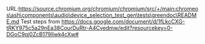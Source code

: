 URL:https://source.chromium.org/chromium/chromium/src/+/main:chromeos\ash\components\audio\device_selection_test_gen\tests\greendoc\README.md
Test steps from
https://docs.google.com/document/d/1fLkcCXG-tRKY975c5a29nEa38CourDuRtr-A4Cvedmw/edit?resourcekey=0-DGoC9qj0ZcB179Ilwk4cXw#
